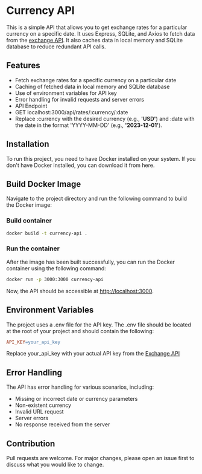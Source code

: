 # Currency API

This is a simple API that allows you to get exchange rates for a particular currency on a specific date. It uses Express, SQLite, and Axios to fetch data from the [exchange API][1]. It also caches data in local memory and SQLite database to reduce redundant API calls.

## Features

- Fetch exchange rates for a specific currency on a particular date
- Caching of fetched data in local memory and SQLite database
- Use of environment variables for API key
- Error handling for invalid requests and server errors
- API Endpoint
- GET localhost:3000/api/rates/:currency/:date
- Replace :currency with the desired currency (e.g., **'USD'**) and :date with the date in the format 'YYYY-MM-DD' (e.g., **'2023-12-01'**).

## Installation

To run this project, you need to have Docker installed on your system. If you don't have Docker installed, you can download it from here.

## Build Docker Image

Navigate to the project directory and run the following command to build the Docker image:

### Build container

```bash
docker build -t currency-api .
```

### Run the container

After the image has been built successfully, you can run the Docker container using the following command:

```bash
docker run -p 3000:3000 currency-api
```

Now, the API should be accessible at [http://localhost:3000][2].

## Environment Variables

The project uses a .env file for the API key. The .env file should be located at the root of your project and should contain the following:

```makefile
API_KEY=your_api_key
```

Replace your_api_key with your actual API key from the [Exchange API][1]

## Error Handling

The API has error handling for various scenarios, including:

- Missing or incorrect date or currency parameters
- Non-existent currency
- Invalid URL request
- Server errors
- No response received from the server

## Contribution

Pull requests are welcome. For major changes, please open an issue first to discuss what you would like to change.

[1]: https://www.exchangerate-api.com/
[2]: http://localhost:3000
